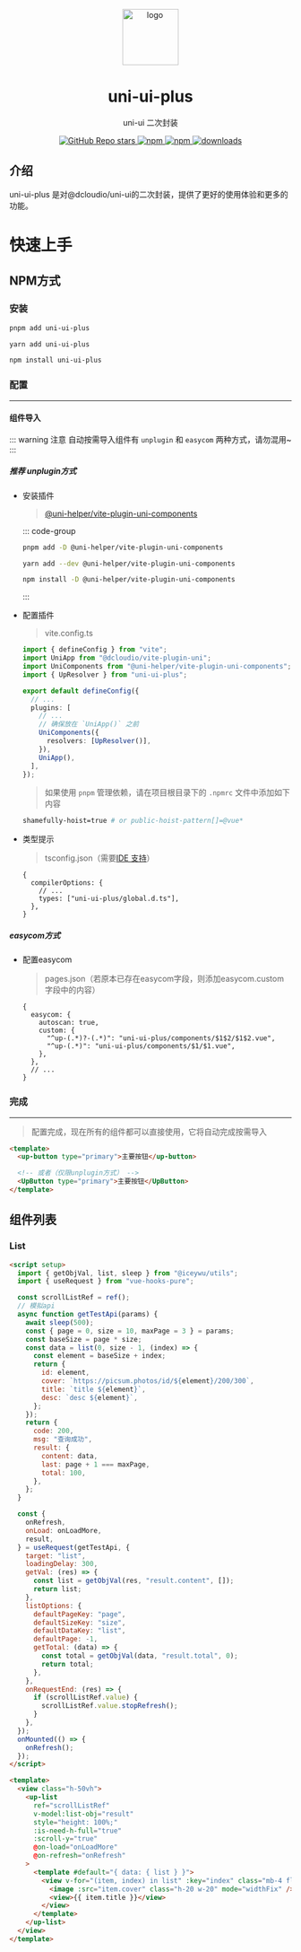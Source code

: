 <p align="center">
<img src="https://nest-js.oss-accelerate.aliyuncs.com/nestTest/1/1745638907584.png"
width="100"
height="100" style="max-width: 100%;" alt="logo" />
</p>
<h1 align="center">uni-ui-plus</h1>
<p align="center">uni-ui 二次封装</p>
<p align="center">
<a href="https://github.com/iceywu/uni-ui-plus">
  <img alt="GitHub Repo stars" src="https://img.shields.io/github/stars/iceywu/uni-ui-plus?logo=github&color=%234d80f0&link=https%3A%2F%2Fgithub.com%2iceywu%2Funi-ui-plus">
 </a>
<a href="https://www.npmjs.com/package/uni-ui-plus">
  <img alt="npm" src="https://img.shields.io/npm/v/uni-ui-plus?logo=npm&color=%234d80f0&link=https%3A%2F%2Fwww.npmjs.com%2Fpackage%2Funi-ui-plus">
</a>
<a href="https://www.npmjs.com/package/uni-ui-plus">
  <img alt="npm" src="https://img.shields.io/npm/dw/uni-ui-plus?logo=npm&link=https%3A%2F%2Fwww.npmjs.com%2Fpackage%2Funi-ui-plus">
</a>
<a href="https://www.npmjs.com/package/uni-ui-plus">
  <img src="https://img.shields.io/npm/dt/uni-ui-plus?style=flat-square" alt="downloads">
</a>

## 介绍

uni-ui-plus 是对@dcloudio/uni-ui的二次封装，提供了更好的使用体验和更多的功能。

# 快速上手

## NPM方式

### 安装

```bash [pnpm]
pnpm add uni-ui-plus
```

```bash [yarn]
yarn add uni-ui-plus
```

```bash [npm]
npm install uni-ui-plus
```

### 配置

---

#### 组件导入

::: warning 注意
自动按需导入组件有 `unplugin` 和 `easycom` 两种方式，请勿混用~
:::

##### <Badge type="tip">推荐</Badge> unplugin方式

- 安装插件

  > [@uni-helper/vite-plugin-uni-components](https://github.com/uni-helper/vite-plugin-uni-components)

  ::: code-group

  ```bash [pnpm]
  pnpm add -D @uni-helper/vite-plugin-uni-components
  ```

  ```bash [yarn]
  yarn add --dev @uni-helper/vite-plugin-uni-components
  ```

  ```bash [npm]
  npm install -D @uni-helper/vite-plugin-uni-components
  ```

  :::

- 配置插件

  > vite.config.ts

  ```ts
  import { defineConfig } from "vite";
  import UniApp from "@dcloudio/vite-plugin-uni";
  import UniComponents from "@uni-helper/vite-plugin-uni-components";
  import { UpResolver } from "uni-ui-plus";

  export default defineConfig({
    // ...
    plugins: [
      // ...
      // 确保放在 `UniApp()` 之前
      UniComponents({
        resolvers: [UpResolver()],
      }),
      UniApp(),
    ],
  });
  ```

  > 如果使用 `pnpm` 管理依赖，请在项目根目录下的
  > `.npmrc` 文件中添加如下内容

  ```bash
  shamefully-hoist=true # or public-hoist-pattern[]=@vue*
  ```

- 类型提示

  > tsconfig.json（需要[IDE 支持](https://cn.vuejs.org/guide/typescript/overview.html#ide-support)）

  ```json5
  {
    compilerOptions: {
      // ...
      types: ["uni-ui-plus/global.d.ts"],
    },
  }
  ```

##### easycom方式

- 配置easycom

  > pages.json（若原本已存在easycom字段，则添加easycom.custom字段中的内容）

  ```json5
  {
    easycom: {
      autoscan: true,
      custom: {
        "^up-(.*)?-(.*)": "uni-ui-plus/components/$1$2/$1$2.vue",
        "^up-(.*)": "uni-ui-plus/components/$1/$1.vue",
      },
    },
    // ...
  }
  ```

### 完成

---

> 配置完成，现在所有的组件都可以直接使用，它将自动完成按需导入

```html
<template>
  <up-button type="primary">主要按钮</up-button>

  <!-- 或者（仅限unplugin方式） -->
  <UpButton type="primary">主要按钮</UpButton>
</template>
```

## 组件列表

### List

```html
<script setup>
  import { getObjVal, list, sleep } from "@iceywu/utils";
  import { useRequest } from "vue-hooks-pure";

  const scrollListRef = ref();
  // 模拟api
  async function getTestApi(params) {
    await sleep(500);
    const { page = 0, size = 10, maxPage = 3 } = params;
    const baseSize = page * size;
    const data = list(0, size - 1, (index) => {
      const element = baseSize + index;
      return {
        id: element,
        cover: `https://picsum.photos/id/${element}/200/300`,
        title: `title ${element}`,
        desc: `desc ${element}`,
      };
    });
    return {
      code: 200,
      msg: "查询成功",
      result: {
        content: data,
        last: page + 1 === maxPage,
        total: 100,
      },
    };
  }

  const {
    onRefresh,
    onLoad: onLoadMore,
    result,
  } = useRequest(getTestApi, {
    target: "list",
    loadingDelay: 300,
    getVal: (res) => {
      const list = getObjVal(res, "result.content", []);
      return list;
    },
    listOptions: {
      defaultPageKey: "page",
      defaultSizeKey: "size",
      defaultDataKey: "list",
      defaultPage: -1,
      getTotal: (data) => {
        const total = getObjVal(data, "result.total", 0);
        return total;
      },
    },
    onRequestEnd: (res) => {
      if (scrollListRef.value) {
        scrollListRef.value.stopRefresh();
      }
    },
  });
  onMounted(() => {
    onRefresh();
  });
</script>

<template>
  <view class="h-50vh">
    <up-list
      ref="scrollListRef"
      v-model:list-obj="result"
      style="height: 100%;"
      :is-need-h-full="true"
      :scroll-y="true"
      @on-load="onLoadMore"
      @on-refresh="onRefresh"
    >
      <template #default="{ data: { list } }">
        <view v-for="(item, index) in list" :key="index" class="mb-4 flex">
          <image :src="item.cover" class="h-20 w-20" mode="widthFix" />
          <view>{{ item.title }}</view>
        </view>
      </template>
    </up-list>
  </view>
</template>
```
